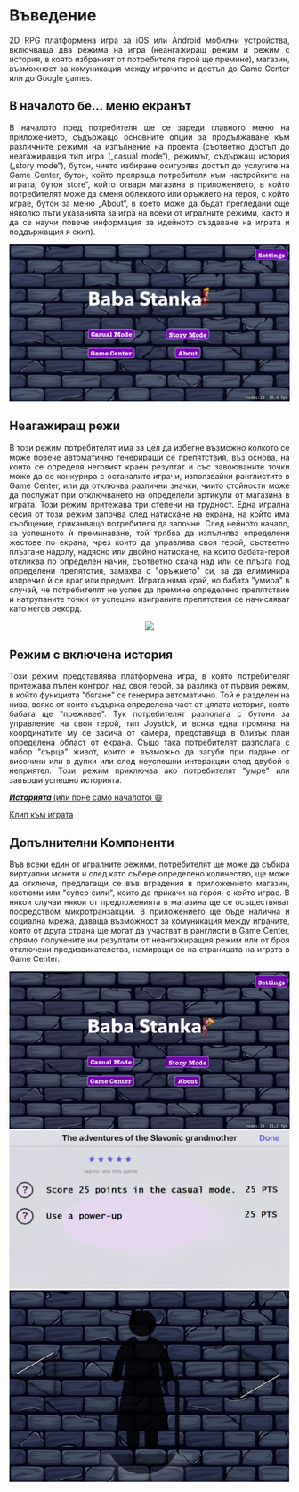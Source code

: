 # Въведение

<p align = "justify"> 
2D RPG платформена игра за iOS или Android мобилни устройства,
включваща два режима на игра (неангажиращ режим и режим с история,
в която избраният от потребителя герой ще премине), магазин,
възможност за комуникация между играчите и достъп до Game Center или до Google games.
</p>

## В началото бе... меню екранът

<p align = "justify">
В началото пред потребителя ще се зареди главното меню на приложението, съдържащо основните опции за продължаване към различните режими на изпълнение на проекта (съответно достъп до неагажиращия тип игра („casual mode“), режимът, съдържащ история („story mode“), бутон, чието избиране осигурява достъп до услугите на Game Center, бутон, който препраща потребителя към настройките на играта, бутон 
store“, който отваря магазина в приложението, в който потребителят може да сменя облеклото или оръжието на героя, с който играе, бутон за меню „About“, в което може да бъдат прегледани още няколко пъти указанията за игра на всеки от игралните режими, както и да се научи повече информация за идейното създаване на играта и поддържащия я екип).
</p>

<img src = "MainMenu.png" witdh = 100>

## Неагажиращ режи

<p align = "justify"> 
В този режим потребителят има за цел да избегне възможно колкото се може повече автоматично
генериращи се препятствия, въз основа, на които се определя неговият краен резултат и със 
завоюваните точки може да се конкурира с останалите играчи, използвайки ранглистите в Game Center,
или да отключва различни значки, чиито стойности може да послужат при отключването на определели 
артикули от магазина в играта. Този режим притежава три степени на трудност. Една игрална сесия 
от този режим започва след натискане на екрана, на който има съобщение, приканващо потребителя да започне. 
След нейното начало, за успешното ѝ преминаване, той трябва да изпълнява определени жестове по екрана, 
чрез които да управлява своя герой, съответно плъзгане надолу, надясно или двойно натискане, 
на които бабата-герой откликва по определен начин, съответно скача над или се плъзга под определени препятстия, 
замахва с "оръжието" си, за да елиминира изпречил ѝ се враг или предмет. Играта няма край, но бабата "умира" в случай,
че потребителят не успее да премине определено препятствие и натрупаните точки от успешно изиграните препятствия се 
начисляват като негов рекорд.
</p>

<p align = "center">
  <img src = "casual mode.gif" witdh = 100>

## Режим с включена история

<p align = "justify"> 
Този режим представлява платформена игра, в която потребителят притежава пълен контрол над своя герой, за разлика
от първия режим, в който функцията "бягане" се генерира автоматично. Той е разделен на нива, всяко от които съдържа
определена част от цялата история, която бабата ще "преживее". Тук потребителят разполага с бутони за управление на 
своя герой, тип Joystick, и всяка една промяна на координатите му се засича от камера, представяща в близък план 
определена област от екрана. Също така потребителят разполага с набор "сърца" живот, които е възможно да загуби при
падане от височини или в дупки или след неуспешни интеракции след двубой с неприятел. Този режим приключва ако потребителят
"умре" или завърши успешно историята.
</p>

<a href="https://drive.google.com/file/d/1SUX4c-Sq_T4VhwO0TAA-GiI2Tk61ZkhM/view?usp=sharing" target="_blank"><b><i> Историята </i></b> (или поне само началото) 
:smile: </a>

<a href="https://drive.google.com/file/d/1GwIbyQAuy-CAIiHmC67v3Mks1SnTVGCa/view?usp=sharing" target="_blank">Клип към играта</a>

## Допълнителни Компоненти

<p align = "justify"> 
Във всеки един от игралните режими, потребителят ще може да събира виртуални монети и след като събере определено количество,
ще може да отключи, предлагащи се във вградения в приложението магазин, костюми или "супер сили", които да прикачи на героя, 
с който играе. В някои случаи някои от предложенията в магазина ще се осъществяват посредством микротранзакции.
В приложението ще бъде налична и социална мрежа, даваща възможност за комуникация между играчите, които от друга страна
ще могат да участват в ранглисти в Game Center, спрямо получените им резултати от неангажиращия режим или от броя отключени
предизвикателства, намиращи се на страницата на играта в Game Center.
</p>

<p align = "center">
  <img src = "gamecenter preview.gif" witdh = 100>
  <img src = "gamecenter preview2.png">
  <img src = "store.png" witdh = 100>
</p>

